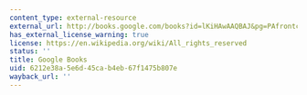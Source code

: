 ```yaml
---
content_type: external-resource
external_url: http://books.google.com/books?id=lKiHAwAAQBAJ&pg=PAfrontcover
has_external_license_warning: true
license: https://en.wikipedia.org/wiki/All_rights_reserved
status: ''
title: Google Books
uid: 6212e38a-5e6d-45ca-b4eb-67f1475b807e
wayback_url: ''
---
```

